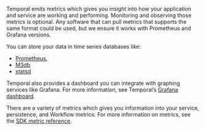 Temporal emits metrics which gives you insight into how your application and service are working and performing. Monitoring and observing those metrics is optional. Any software that can pull metrics that supports the same format could be used, but we ensure it works with Prometheus and Grafana versions.

You can store your data in time series databases like:

- [Prometheus](https://prometheus.io/docs/introduction/overview/),
- [M3db](https://m3db.io/docs/)
- [statsd](https://github.com/statsd/statsd)

Temporal also provides a dashboard you can integrate with graphing services like Grafana. For more information, see Temporal’s [Grafana dashboard](https://github.com/temporalio/dashboards).

There are a variety of metrics which gives you information into your service, persistence, and Workflow metrics. For more information on metrics, see the [SDK metric reference](https://docs.temporal.io/docs/references/sdk-metrics/).
